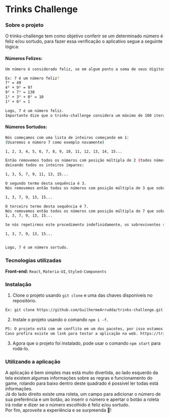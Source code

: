 # Trinks Challenge

### Sobre o projeto

O trinks-challenge tem como objetivo conferir se um determinado número é feliz e/ou sortudo, para fazer essa verificação o aplicativo segue a seguinte lógica:

#### Números Felizes:
```sh
Um número é considerado feliz, se em algum ponto a soma de seus dígitos ao quadrado equivale a 1.

Ex: 7 é um número feliz? 
7² = 49 
4² + 9² = 97 
9² + 7² = 130 
1² + 3² + 0² = 10 
1² + 0² = 1 

Logo, 7 é um número feliz. 
Importante dize que o trinks-challenge considera um máximo de 100 iterações.
```

#### Números Sortudos:
```sh
Nós começamos com uma lista de inteiros começando em 1: 
(Usaremos o número 7 como exemplo novamente)

1, 2, 3, 4, 5, 6, 7, 8, 9, 10, 11, 12, 13, 14, 15...

Então removemos todos os números com posição múltipla de 2 (todos números pares), 
deixando todos os inteiros ímpares: 

1, 3, 5, 7, 9, 11, 13, 15...

O segundo termo desta sequência é 3. 
Nós removemos então todos os números com posição múltipla de 3 que sobraram na lista: 

1, 3, 7, 9, 13, 15...

O terceiro termo desta sequência é 7. 
Nós removemos então todos os números com posição múltipla de 7 que sobraram na lista: 
1, 3, 7, 9, 13, 15...

Se nós repetirmos este procedimento indefinidamente, os sobreviventes são os números sortudos:

1, 3, 7, 9, 13, 15...


Logo, 7 é um número sortudo.
```

### Tecnologias utilizadas

**Front-end:** ```React```, ```Materia-UI```, ```Styled-Components``` 

### Instalação

1. Clone o projeto usando ```git clone``` e uma das chaves disponíveis no repositório.
  ```sh
  Ex: git clone https://github.com/GuilhermeArrudda/trinks-challenge.git
  ```
2. Instale o projeto usando o comando ```npm i -f```.
```sh 
PS: O projeto está com um conflito em um dos pacotes, por isso estamos forçando a instalação, mas ele está perfeito! 
Caso prefira existe um link para testar a aplicação na web. https://trinks-challenge.vercel.app/
```
3. Agora que o projeto foi instalado, pode usar o comando ```npm start``` para rodá-lo.

### Utilizando a aplicação

A aplicação é bem simples mas está muito divertida, ao lado esquerdo da tela existem algumas informações sobre as regras e funcionamento do game, rolando para baixo dentro deste quadrado é possível ler todas está informações.<br/>
Já do lado direito existe uma roleta, um campo para adicionar o número de sua preferência e um botão, ao inserir o número e apertar o botão a roleta irá rodar e dizer se o número escolhido é feliz e/ou sortudo.<br/>
Por fim, aproveite a experiência e se surpreenda 🎊!
